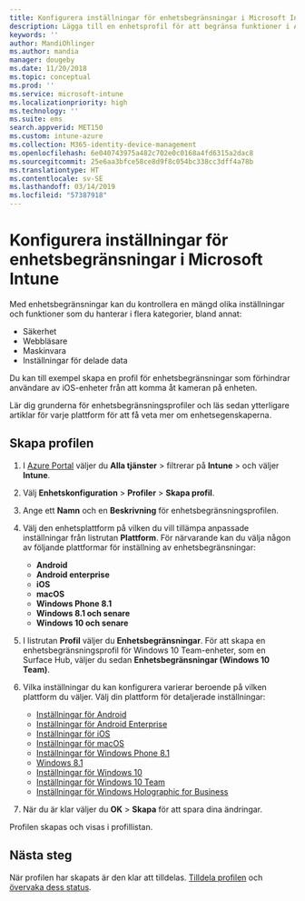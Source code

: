 ```yaml
---
title: Konfigurera inställningar för enhetsbegränsningar i Microsoft Intune – Azure | Microsoft Docs
description: Lägga till en enhetsprofil för att begränsa funktioner i Android-, macOS-, iOS-, Windows Phone- och Windows 10-enheter i Microsoft Intune
keywords: ''
author: MandiOhlinger
ms.author: mandia
manager: dougeby
ms.date: 11/20/2018
ms.topic: conceptual
ms.prod: ''
ms.service: microsoft-intune
ms.localizationpriority: high
ms.technology: ''
ms.suite: ems
search.appverid: MET150
ms.custom: intune-azure
ms.collection: M365-identity-device-management
ms.openlocfilehash: 6e040743975a482c702e0c0168a4fd6315a2dac8
ms.sourcegitcommit: 25e6aa3bfce58ce8d9f8c054bc338cc3dff4a78b
ms.translationtype: HT
ms.contentlocale: sv-SE
ms.lasthandoff: 03/14/2019
ms.locfileid: "57387918"
---
```

# <a name="configure-device-restriction-settings-in-microsoft-intune"></a>Konfigurera inställningar för enhetsbegränsningar i Microsoft Intune

Med enhetsbegränsningar kan du kontrollera en mängd olika inställningar och funktioner som du hanterar i flera kategorier, bland annat:
- Säkerhet
- Webbläsare
- Maskinvara
- Inställningar för delade data

Du kan till exempel skapa en profil för enhetsbegränsningar som förhindrar användare av iOS-enheter från att komma åt kameran på enheten.

Lär dig grunderna för enhetsbegränsningsprofiler och läs sedan ytterligare artiklar för varje plattform för att få veta mer om enhetsegenskaperna.

## <a name="create-the-profile"></a>Skapa profilen

1. I [Azure Portal](https://portal.azure.com) väljer du **Alla tjänster** > filtrerar på **Intune** > och väljer **Intune**.
2. Välj **Enhetskonfiguration** > **Profiler** > **Skapa profil**.
3. Ange ett **Namn** och en **Beskrivning** för enhetsbegränsningsprofilen.
4. Välj den enhetsplattform på vilken du vill tillämpa anpassade inställningar från listrutan **Plattform**. För närvarande kan du välja någon av följande plattformar för inställning av enhetsbegränsningar:

    - **Android**
    - **Android enterprise**
    - **iOS**
    - **macOS**
    - **Windows Phone 8.1**
    - **Windows 8.1 och senare**
    - **Windows 10 och senare**

5. I listrutan **Profil** väljer du **Enhetsbegränsningar**. För att skapa en enhetsbegränsningsprofil för Windows 10 Team-enheter, som en Surface Hub, väljer du sedan **Enhetsbegränsningar (Windows 10 Team)**.
6. Vilka inställningar du kan konfigurera varierar beroende på vilken plattform du väljer. Välj din plattform för detaljerade inställningar:

    - [Inställningar för Android](device-restrictions-android.md)
    - [Inställningar för Android Enterprise](device-restrictions-android-for-work.md)
    - [Inställningar för iOS](device-restrictions-ios.md)
    - [Inställningar för macOS](device-restrictions-macos.md)
    - [Inställningar för Windows Phone 8.1](device-restrictions-windows-phone-8-1.md)
    - [Windows 8.1](device-restrictions-windows-8-1.md)
    - [Inställningar för Windows 10](device-restrictions-windows-10.md)
    - [Inställningar för Windows 10 Team](device-restrictions-windows-10-teams.md)
    - [Inställningar för Windows Holographic for Business](device-restrictions-windows-holographic.md)

7. När du är klar väljer du **OK** > **Skapa** för att spara dina ändringar.

Profilen skapas och visas i profillistan.

## <a name="next-steps"></a>Nästa steg

När profilen har skapats är den klar att tilldelas. [Tilldela profilen](device-profile-assign.md) och [övervaka dess status](device-profile-monitor.md).

<!--  Removing image as part of design review; retaining source until we known the disposition.

## Example of device restriction settings

In this high-level example, you'll create a device restriction policy that blocks the use of the built-in camera app on Android devices.

![How to disable the camera on Android devices](./media/disable-android-camera.png)

-->
